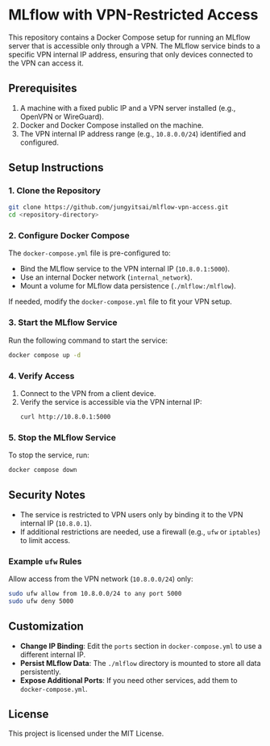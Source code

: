 # MLflow with VPN-Restricted Access

This repository contains a Docker Compose setup for running an MLflow server that is accessible only through a VPN. The MLflow service binds to a specific VPN internal IP address, ensuring that only devices connected to the VPN can access it.

## Prerequisites

1. A machine with a fixed public IP and a VPN server installed (e.g., OpenVPN or WireGuard).
2. Docker and Docker Compose installed on the machine.
3. The VPN internal IP address range (e.g., `10.8.0.0/24`) identified and configured.

## Setup Instructions

### 1. Clone the Repository
```bash
git clone https://github.com/jungyitsai/mlflow-vpn-access.git
cd <repository-directory>
```

### 2. Configure Docker Compose
The `docker-compose.yml` file is pre-configured to:
- Bind the MLflow service to the VPN internal IP (`10.8.0.1:5000`).
- Use an internal Docker network (`internal_network`).
- Mount a volume for MLflow data persistence (`./mlflow:/mlflow`).

If needed, modify the `docker-compose.yml` file to fit your VPN setup.

### 3. Start the MLflow Service
Run the following command to start the service:
```bash
docker compose up -d
```

### 4. Verify Access
1. Connect to the VPN from a client device.
2. Verify the service is accessible via the VPN internal IP:
   ```bash
   curl http://10.8.0.1:5000
   ```

### 5. Stop the MLflow Service
To stop the service, run:
```bash
docker compose down
```

## Security Notes
- The service is restricted to VPN users only by binding it to the VPN internal IP (`10.8.0.1`).
- If additional restrictions are needed, use a firewall (e.g., `ufw` or `iptables`) to limit access.

### Example `ufw` Rules
Allow access from the VPN network (`10.8.0.0/24`) only:
```bash
sudo ufw allow from 10.8.0.0/24 to any port 5000
sudo ufw deny 5000
```

## Customization
- **Change IP Binding**: Edit the `ports` section in `docker-compose.yml` to use a different internal IP.
- **Persist MLflow Data**: The `./mlflow` directory is mounted to store all data persistently.
- **Expose Additional Ports**: If you need other services, add them to `docker-compose.yml`.

## License
This project is licensed under the MIT License.
